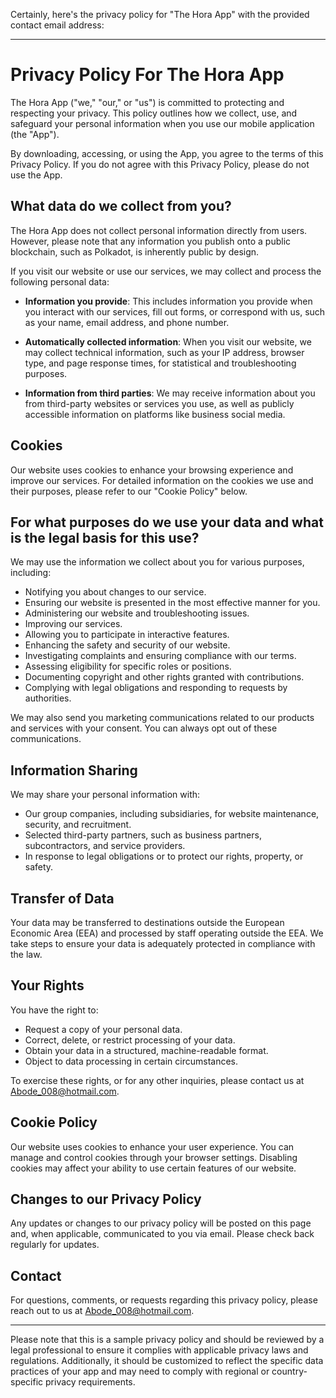 Certainly, here's the privacy policy for "The Hora App" with the provided contact email address:

---

# Privacy Policy For The Hora App

The Hora App ("we," "our," or "us") is committed to protecting and respecting your privacy. This policy outlines how we collect, use, and safeguard your personal information when you use our mobile application (the "App").

By downloading, accessing, or using the App, you agree to the terms of this Privacy Policy. If you do not agree with this Privacy Policy, please do not use the App.

## What data do we collect from you?

The Hora App does not collect personal information directly from users. However, please note that any information you publish onto a public blockchain, such as Polkadot, is inherently public by design.

If you visit our website or use our services, we may collect and process the following personal data:

- **Information you provide**: This includes information you provide when you interact with our services, fill out forms, or correspond with us, such as your name, email address, and phone number.

- **Automatically collected information**: When you visit our website, we may collect technical information, such as your IP address, browser type, and page response times, for statistical and troubleshooting purposes.

- **Information from third parties**: We may receive information about you from third-party websites or services you use, as well as publicly accessible information on platforms like business social media.

## Cookies

Our website uses cookies to enhance your browsing experience and improve our services. For detailed information on the cookies we use and their purposes, please refer to our "Cookie Policy" below.

## For what purposes do we use your data and what is the legal basis for this use?

We may use the information we collect about you for various purposes, including:

- Notifying you about changes to our service.
- Ensuring our website is presented in the most effective manner for you.
- Administering our website and troubleshooting issues.
- Improving our services.
- Allowing you to participate in interactive features.
- Enhancing the safety and security of our website.
- Investigating complaints and ensuring compliance with our terms.
- Assessing eligibility for specific roles or positions.
- Documenting copyright and other rights granted with contributions.
- Complying with legal obligations and responding to requests by authorities.

We may also send you marketing communications related to our products and services with your consent. You can always opt out of these communications.

## Information Sharing

We may share your personal information with:

- Our group companies, including subsidiaries, for website maintenance, security, and recruitment.
- Selected third-party partners, such as business partners, subcontractors, and service providers.
- In response to legal obligations or to protect our rights, property, or safety.

## Transfer of Data

Your data may be transferred to destinations outside the European Economic Area (EEA) and processed by staff operating outside the EEA. We take steps to ensure your data is adequately protected in compliance with the law.

## Your Rights

You have the right to:

- Request a copy of your personal data.
- Correct, delete, or restrict processing of your data.
- Obtain your data in a structured, machine-readable format.
- Object to data processing in certain circumstances.

To exercise these rights, or for any other inquiries, please contact us at [Abode_008@hotmail.com](mailto:Abode_008@hotmail.com).

## Cookie Policy

Our website uses cookies to enhance your user experience. You can manage and control cookies through your browser settings. Disabling cookies may affect your ability to use certain features of our website.

## Changes to our Privacy Policy

Any updates or changes to our privacy policy will be posted on this page and, when applicable, communicated to you via email. Please check back regularly for updates.

## Contact

For questions, comments, or requests regarding this privacy policy, please reach out to us at [Abode_008@hotmail.com](mailto:Abode_008@hotmail.com).

---

Please note that this is a sample privacy policy and should be reviewed by a legal professional to ensure it complies with applicable privacy laws and regulations. Additionally, it should be customized to reflect the specific data practices of your app and may need to comply with regional or country-specific privacy requirements.
